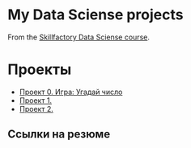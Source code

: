 # My Data Sciense projects
From the [Skillfactory Data Sciense course](https://skillfactory.ru/courses/data-science).

# Проекты

* [Проект 0. Игра: Угадай число]()
* [Проект 1.]()
* [Проект 2.]()

## Ссылки на резюме